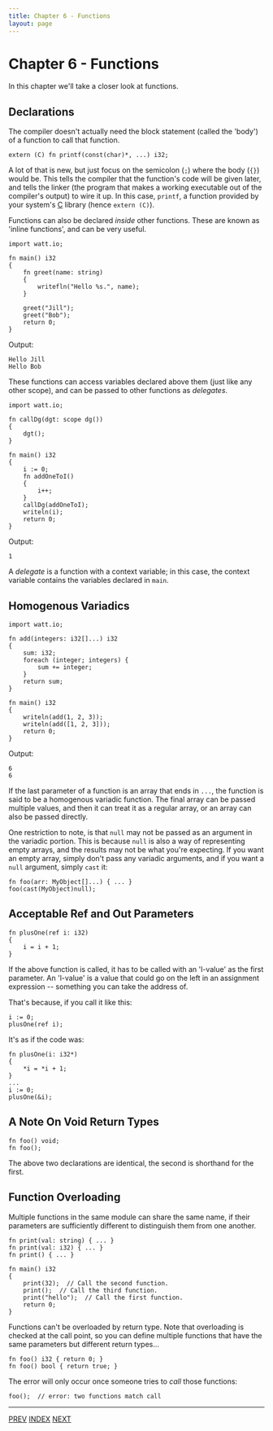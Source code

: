 ```yaml
---
title: Chapter 6 - Functions
layout: page
---
```

# Chapter 6 - Functions

In this chapter we'll take a closer look at functions.

## Declarations

The compiler doesn't actually need the block statement (called the 'body') of a function to call that function.

	extern (C) fn printf(const(char)*, ...) i32;

A lot of that is new, but just focus on the semicolon (`;`) where the body (`{}`) would be. This tells the compiler that the function's code will be given later, and tells the linker (the program that makes a working executable out of the compiler's output) to wire it up. In this case, `printf`, a function provided by your system's [C](https://en.wikipedia.org/wiki/C_(programming_language)) library (hence `extern (C)`).

Functions can also be declared *inside* other functions. These are known as 'inline functions', and can be very useful.

	import watt.io;
	
	fn main() i32
	{
		fn greet(name: string)
		{
			writefln("Hello %s.", name);
		}
		
		greet("Jill");
		greet("Bob");
		return 0;
	}

Output:

	Hello Jill
	Hello Bob

These functions can access variables declared above them (just like any other scope), and can be passed to other functions as *delegates*.

	import watt.io;

	fn callDg(dgt: scope dg())
	{
		dgt();
	}

	fn main() i32
	{
		i := 0;
		fn addOneToI()
		{
			i++;
		}
		callDg(addOneToI);
		writeln(i);
		return 0;
	}

Output:

	1

A *delegate* is a function with a context variable; in this case, the context variable contains the variables declared in `main`.

## Homogenous Variadics

	import watt.io;

	fn add(integers: i32[]...) i32
	{
		sum: i32;
		foreach (integer; integers) {
			sum += integer;
		}
		return sum;
	}

	fn main() i32
	{
		writeln(add(1, 2, 3));
		writeln(add([1, 2, 3]));
		return 0;
	}

Output:

	6
	6

If the last parameter of a function is an array that ends in `...`, the function is said to be a homogenous variadic function. The final array can be passed multiple values, and then it can treat it as a regular array, or an array can also be passed directly.

One restriction to note, is that `null` may not be passed as an argument in the variadic portion. This is because `null` is also a way of representing empty arrays, and the results may not be what you're expecting. If you want an empty array, simply don't pass any variadic arguments, and if you want a `null` argument, simply `cast` it:

	fn foo(arr: MyObject[]...) { ... }
	foo(cast(MyObject)null);

## Acceptable Ref and Out Parameters

	fn plusOne(ref i: i32)
	{
		i = i + 1;
	}

If the above function is called, it has to be called with an 'l-value' as the first parameter. An 'l-value' is a value that could go on the left in an assignment expression -- something you can take the address of.

That's because, if you call it like this:

	i := 0;
	plusOne(ref i);

It's as if the code was:

	fn plusOne(i: i32*)
	{
		*i = *i + 1;
	}
	...
	i := 0;
	plusOne(&i);



## A Note On Void Return Types

	fn foo() void;
	fn foo();

The above two declarations are identical, the second is shorthand for the first.

## Function Overloading

Multiple functions in the same module can share the same name, if their parameters are sufficiently different to distinguish them from one another.

	fn print(val: string) { ... }
	fn print(val: i32) { ... }
	fn print() { ... }

	fn main() i32
	{
		print(32);  // Call the second function.
		print();  // Call the third function.
		print("hello");  // Call the first function.
		return 0;
	}

Functions can't be overloaded by return type. Note that overloading is checked at the call point, so you can define multiple functions that have the same parameters but different return types...

	fn foo() i32 { return 0; }
	fn foo() bool { return true; }

The error will only occur once someone tries to *call* those functions:

	foo();  // error: two functions match call

---

[PREV](c5-statements.html) [INDEX](c1-intro.html) [NEXT](c7-attributes.html)
